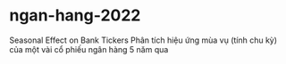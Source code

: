 # ngan-hang-2022
Seasonal Effect on Bank Tickers
Phân tích hiệu ứng mùa vụ (tính chu kỳ) của một vài cổ phiếu ngân hàng 5 năm qua
